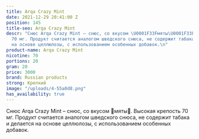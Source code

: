 ```yaml
---
title: Arqa Crazy Mint
date: 2021-12-29 20:41:00 Z
position: 145
title-seo: Arqa Crazy Mint
descr: "Снюс Arqa Crazy Mint – снюс, со вкусом \U0001F33Fмяты\U0001F33F. Высокая крепость
  70 мг. Продукт считается аналогом шведского снюса, не содержит табака и делается
  на основе целлюлозы, с использованием особенных добавок.\n"
product-name: Arqa Crazy Mint
nicotine: 70
portions: 20
gram: 20
price: 3000
brand: Russian products
strong: Крепкий
image: "/uploads/4-55a0d8.png"
has_availability: true
---
```


Снюс Arqa Crazy Mint – снюс, со вкусом 🌿мяты🌿. Высокая крепость 70 мг. Продукт считается аналогом шведского снюса, не содержит табака и делается на основе целлюлозы, с использованием особенных добавок.
